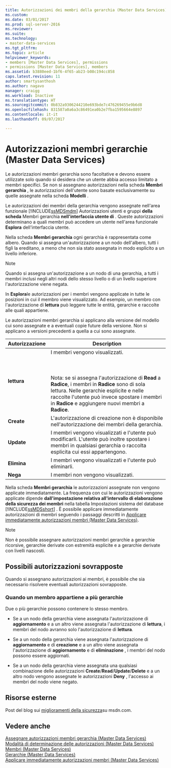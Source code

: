 ```yaml
---
title: Autorizzazioni dei membri della gerarchia (Master Data Services) | Microsoft Docs
ms.custom: 
ms.date: 03/01/2017
ms.prod: sql-server-2016
ms.reviewer: 
ms.suite: 
ms.technology:
- master-data-services
ms.tgt_pltfrm: 
ms.topic: article
helpviewer_keywords:
- members [Master Data Services], permissions
- permissions [Master Data Services], members
ms.assetid: b3880eed-1bf6-4f65-ab23-b08c194cc858
caps.latest.revision: 11
author: smartysanthosh
ms.author: nagavo
manager: craigg
ms.workload: Inactive
ms.translationtype: HT
ms.sourcegitcommit: 0b832a9306244210e693bde7c476269455e9b6d8
ms.openlocfilehash: 831587a0a6a3c86491ea0b2e7fba1595664e8897
ms.contentlocale: it-it
ms.lasthandoff: 09/07/2017

---
```

# <a name="hierarchy-member-permissions-master-data-services"></a>Autorizzazioni membri gerarchie (Master Data Services)
  Le autorizzazioni membri gerarchia sono facoltative e devono essere utilizzate solo quando si desidera che un utente abbia accesso limitato a membri specifici. Se non si assegnano autorizzazioni nella scheda **Membri gerarchia** , le autorizzazioni dell'utente sono basate esclusivamente su quelle assegnate nella scheda **Modelli** .  
  
 Le autorizzazioni dei membri della gerarchia vengono assegnate nell'area funzionale [!INCLUDE[ssMDSmdm](../includes/ssmdsmdm-md.md)] Autorizzazioni utenti e gruppi **della scheda** Membri gerarchia **nell'interfaccia utente di** . Queste autorizzazioni determinano a quali membri può accedere un utente nell'area funzionale **Esplora** dell'interfaccia utente.  
  
 Nella scheda **Membri gerarchia** ogni gerarchia è rappresentata come albero. Quando si assegna un'autorizzazione a un nodo dell'albero, tutti i figli la ereditano, a meno che non sia stato assegnata in modo esplicito a un livello inferiore.  
  
> [!NOTE]  
>  Quando si assegna un'autorizzazione a un nodo di una gerarchia, a tutti i membri inclusi negli altri nodi dello stesso livello o di un livello superiore l'autorizzazione viene negata.  
  
 In **Esplora**le autorizzazioni per i membri vengono applicate in tutte le posizioni in cui il membro viene visualizzato. Ad esempio, un membro con l'autorizzazione di **lettura** può leggere tutte le entità, gerarchie e raccolte alle quali appartiene.  
  
 Le autorizzazioni membri gerarchia si applicano alla versione del modello cui sono assegnate e a eventuali copie future della versione. Non si applicano a versioni precedenti a quella a cui sono assegnate.  
  
|Autorizzazione|Description|  
|----------------|-----------------|  
|**lettura**|I membri vengono visualizzati.<br /><br /> <br /><br /> Nota: se si assegna l'autorizzazione di **Read** a **Radice**, i membri in **Radice** sono di sola lettura. Nelle gerarchie esplicite e nelle raccolte l'utente può invece spostare i membri in **Radice** e aggiungere nuovi membri a **Radice**.|  
|**Create**|L'autorizzazione di creazione non è disponibile nell'autorizzazione dei membri della gerarchia.|  
|**Update**|I membri vengono visualizzati e l'utente può modificarli. L'utente può inoltre spostare i membri in qualsiasi gerarchia o raccolta esplicita cui essi appartengono.|  
|**Elimina**|I membri vengono visualizzati e l'utente può eliminarli.|  
|**Nega**|I membri non vengono visualizzati.|  
  
 Nella scheda **Membri gerarchia** le autorizzazioni assegnate non vengono applicate immediatamente. La frequenza con cui le autorizzazioni vengono applicate dipende **dall'impostazione relativa all'intervallo di elaborazione della sicurezza dei membri** nella tabella Impostazioni sistema del database [!INCLUDE[ssMDSshort](../includes/ssmdsshort-md.md)] . È possibile applicare immediatamente autorizzazioni di membri seguendo i passaggi descritti in [Applicare immediatamente autorizzazioni membri &#40;Master Data Services&#41;](../master-data-services/immediately-apply-member-permissions-master-data-services.md).  
  
> [!NOTE]  
>  Non è possibile assegnare autorizzazioni membri gerarchie a gerarchie ricorsive, gerarchie derivate con estremità esplicite e a gerarchie derivate con livelli nascosti.  
  
## <a name="possible-overlapping-permissions"></a>Possibili autorizzazioni sovrapposte  
 Quando si assegnano autorizzazioni ai membri, è possibile che sia necessario risolvere eventuali autorizzazioni sovrapposte.  
  
### <a name="when-a-member-belongs-to-multiple-hierarchies"></a>Quando un membro appartiene a più gerarchie  
 Due o più gerarchie possono contenere lo stesso membro.  
  
-   Se a un nodo della gerarchia viene assegnata l'autorizzazione di **aggiornamento** e a un altro viene assegnata l'autorizzazione di **lettura**, i membri del nodo avranno solo l'autorizzazione di **lettura**.  
  
-   Se a un nodo della gerarchia viene assegnata l'autorizzazione di **aggiornamento** e di **creazione** e a un altro viene assegnata l'autorizzazione di **aggiornamento** e di **eliminazione** , i membri del nodo possono essere aggiornati.  
  
-   Se a un nodo della gerarchia viene assegnata una qualsiasi combinazione delle autorizzazioni **Create**/**Read**/**Update**/**Delete** e a un altro nodo vengono assegnate le autorizzazioni **Deny** , l'accesso ai membri del nodo viene negato.  
  
## <a name="external-resources"></a>Risorse esterne  
 Post del blog sui [miglioramenti della sicurezza](http://go.microsoft.com/fwlink/p/?LinkId=615376)su msdn.com.  
  
## <a name="see-also"></a>Vedere anche  
 [Assegnare autorizzazioni membri gerarchia &#40;Master Data Services&#41;](../master-data-services/assign-hierarchy-member-permissions-master-data-services.md)   
 [Modalità di determinazione delle autorizzazioni &#40;Master Data Services&#41;](../master-data-services/how-permissions-are-determined-master-data-services.md)   
 [Membri &#40;Master Data Services&#41;](../master-data-services/members-master-data-services.md)   
 [Gerarchie &#40;Master Data Services&#41;](../master-data-services/hierarchies-master-data-services.md)   
 [Applicare immediatamente autorizzazioni membri &#40;Master Data Services&#41;](../master-data-services/immediately-apply-member-permissions-master-data-services.md)  
  
  

